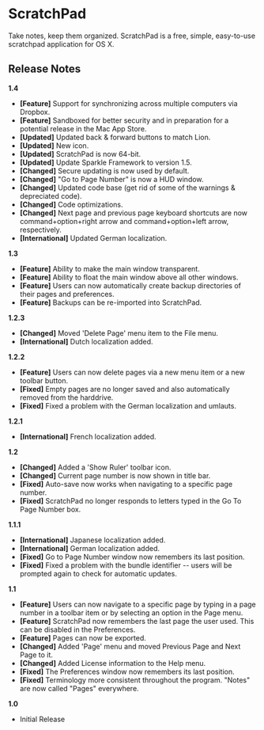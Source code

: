 ScratchPad
==========

Take notes, keep them organized. ScratchPad is a free, simple, easy-to-use scratchpad application for OS X. 


Release Notes
-------------

<b>1.4</b>
<ul>
<li><b>[Feature]</b> Support for synchronizing across multiple computers via Dropbox.</li>
<li><b>[Feature]</b> Sandboxed for better security and in preparation for a potential release in the Mac App Store.</li>
<li><b>[Updated]</b> Updated back & forward buttons to match Lion.</li>
<li><b>[Updated]</b> New icon.</li>
<li><b>[Updated]</b> ScratchPad is now 64-bit.</li>
<li><b>[Updated]</b> Update Sparkle Framework to version 1.5.</li>
<li><b>[Changed]</b> Secure updating is now used by default.</li>
<li><b>[Changed]</b> "Go to Page Number" is now a HUD window.</li>
<li><b>[Changed]</b> Updated code base (get rid of some of the warnings & depreciated code).</li>
<li><b>[Changed]</b> Code optimizations.</li>
<li><b>[Changed]</b> Next page and previous page keyboard shortcuts are now command+option+right arrow and command+option+left arrow, respectively.</li>
<li><b>[International]</b> Updated German localization.</li>
</ul>
<b>1.3</b>
<ul>
<li><b>[Feature]</b> Ability to make the main window transparent.</li>
<li><b>[Feature]</b> Ability to float the main window above all other windows.</li>
<li><b>[Feature]</b> Users can now automatically create backup directories of their pages and preferences.</li>
<li><b>[Feature]</b> Backups can be re-imported into ScratchPad.</li>
</ul>
<b>1.2.3</b>
<ul>
<li><b>[Changed]</b> Moved 'Delete Page' menu item to the File menu.</li>
<li><b>[International]</b> Dutch localization added.</li>
</ul>
<p><b>1.2.2</b></p>
<ul>
<li><b>[Feature]</b> Users can now delete pages via a new menu item or a new toolbar button.</li>
<li><b>[Fixed]</b> Empty pages are no longer saved and also automatically removed from the harddrive.</li>
<li><b>[Fixed]</b> Fixed a problem with the German localization and umlauts.</li>
</ul>
<p><b>1.2.1</b></p>
<ul>
<li><b>[International]</b> French localization added.</li>
</ul>
<p><b>1.2</b></p>
<ul>
<li><b>[Changed]</b> Added a 'Show Ruler' toolbar icon.</li>
<li><b>[Changed]</b> Current page number is now shown in title bar.</li>
<li><b>[Fixed]</b> Auto-save now works when navigating to a specific page number.</li>
<li><b>[Fixed]</b> ScratchPad no longer responds to letters typed in the Go To Page Number box.</li>
</ul>
<p><b>1.1.1</b></p>
<ul>
<li><b>[International]</b> Japanese localization added.</li>
<li><b>[International]</b> German localization added.</li>
<li><b>[Fixed]</b> Go to Page Number window now remembers its last position.</li>
<li><b>[Fixed]</b> Fixed a problem with the bundle identifier -- users will be prompted again to check for automatic updates.</li>
</ul>
<p><b>1.1</b></p>
<ul>
<li><b>[Feature]</b> Users can now navigate to a specific page by typing in a page number in a toolbar item or by selecting an option in the Page menu.</li>
<li><b>[Feature]</b> ScratchPad now remembers the last page the user used. This can be disabled in the Preferences.</li>
<li><b>[Feature]</b> Pages can now be exported.</li>
<li><b>[Changed]</b> Added 'Page' menu and moved Previous Page and Next Page to it.</li>
<li><b>[Changed]</b> Added License information to the Help menu.</li>
<li><b>[Fixed]</b> The Preferences window now remembers its last position.</li>
<li><b>[Fixed]</b> Terminology more consistent throughout the program. "Notes" are now called "Pages" everywhere.</li>
</ul>
<p><b>1.0</b></p>
<ul>
<li>Initial Release</li>
</ul>
